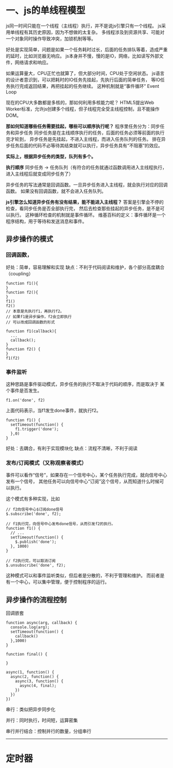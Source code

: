 # 一、js的单线程模型

js同一时间只能在一个线程（主线程）执行，并不是说js引擎只有一个线程。
js采用单线程有其历史原因，因为不想做的太复杂。
多线程涉及到资源共享、可能对一个对象同时操作导致冲突，加锁机制等等。

好处是实现简单，问题是如果一个任务耗时过长，后面的任务排队等着，造成严重的延时，比如浏览器无响应。
js本身并不慢，慢的是IO，网络，比如读写外部文件，网络请求和响应。

如果运算量大，CPU正忙也就算了，但大部分时间，CPU处于空闲状态。
js语言的设计者意识到，可以把耗时的IO任务先挂起，先执行后面的简单任务，
等IO任务执行完成返回结果，再把挂起的任务继续。
这种机制就是“事件循环” Event Loop

现在的CPU大多数都是多核的，那如何利用多核能力呢？
HTML5提出Web Worker标准，允许js创建多个线程，但子线程完全受主线程控制，且不能操作DOM。

**那如何知道哪些任务需要挂起，哪些可以顺序执行呢？**
程序里任务分为：同步任务和异步任务
同步任务是在主线顺序执行的任务，后面的任务必须等前面的执行完才轮到，
异步任务是先挂起，不进入主线程，而进入任务队列的任务。
排在异步任务后面的代码不必等待其结束就可以执行，异步任务具有“不阻塞”的效应。

**实际上，根据异步任务的类型，队列有多个。**

**执行顺序**
同步任务 -> 任务队列（有符合的任务就通过函数调用进入主线程执行，进入主线程后就变成同步任务了）

异步任务的写法通常是回调函数。一旦异步任务进入主线程，就会执行对应的回调函数。
如果没有回调函数，就不会进入任务队列。

**js引擎怎么知道异步任务有没有结果，能不能进入主线程？**
答案是引擎会不停的检查，看同步任务是否全部执行完，
然后去检查那些挂起的异步任务，是不是可以执行。
这种循环检查的机制就是事件循环。
维基百科的定义：事件循环是一个程序结构，用于等待和发送消息和事件。

## 异步操作的模式

###  回调函数，
好处：简单，容易理解和实现
缺点：不利于代码阅读和维护，各个部分高度耦合（coupling）
```
function f1(){
}
function f2(){
}
f1()
f2()
// 本意是先执行f1，再执行f2。
// 如果f1是异步操作，f2会立即执行
// 可以改成回调函数的形式

function f1(callback){
  ...
  callback();
}
function f2() {
}
f1(f2)
```

### 事件监听

这种思路是事件驱动模式，异步任务的执行不取决于代码的顺序，而是取决于
某个事件是否发生。

```
f1.on('done', f2)
```
上面代码表示，当f1发生done事件，就执行f2。
```
function f1() {
  setTimeout(function() {
    f1.trigger('done');
  },0)
}
```
好处：去耦合，有利于实现模块化
缺点：流程不清晰，不利于阅读

### 发布/订阅模式（又称观察者模式）

事件可以看作“信号”，如果存在一个信号中心，某个任务执行完成，就向信号中心发布一个信号，
其他任务可以向信号中心“订阅”这个信号，从而知道什么时候可以执行。

这个模式有多种实现，比如
```
// f2向信号中心$订阅done信号
$.subscribe('done', f2);

// f1执行完，向信号中心发布done信号，从而引发f2的执行。
function f1() {
  // ...
  setTimeout(function() {
    $.publish('done');
  }, 1000)
}

// f2执行完，可以取消订阅
$.unsubscribe('done', f2);
```

这种模式可以和事件监听类似，但后者是分散的，不利于管理和维护。
而前者是有一个中心，可以集中管理，便于控制程序的运行。

## 异步操作的流程控制

回调嵌套
```
function async(arg, callback) {
  console.log(arg);
  setTimeout(function() {
    callback()
  },1000)
}

function final() {
  
}

async(1, function() {
  async(2, function() {
    async(3, function() {
      async(4, final);
    })
  })
})
```


串行：类似把异步同步化

并行：同时执行，时间短，运算密集

串行并行结合：控制并行的数量，分组串行

--------------------------------------------------

# 定时器






